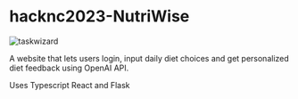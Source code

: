 # hacknc2023-NutriWise
![taskwizard](https://i.ibb.co/2K2mQtm/logo-no-background.png)

A website that lets users login, input daily diet choices and get personalized diet feedback using OpenAI API.

Uses Typescript React and Flask

